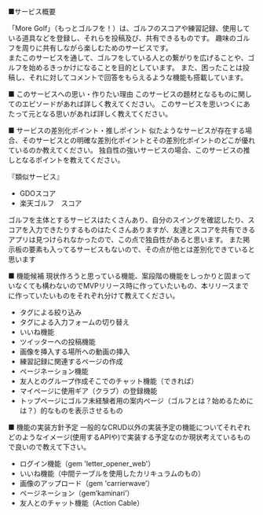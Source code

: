 
■サービス概要

「More Golf」（もっとゴルフを！）は、ゴルフのスコアや練習記録、使用している道具などを登録し、それらを投稿及び、共有できるものです。
趣味のゴルフを周りに共有しながら楽しむためのサービスです。　　　　　　　　　　　　　　　　
またこのサービスを通して、ゴルフをしている人との繋がりを広げることや、ゴルフを始めるきっかけになることを目的としています。
また、困ったことは投稿し、それに対してコメントで回答をもらえるような機能も搭載しています。

■ このサービスへの思い・作りたい理由
このサービスの題材となるものに関してのエピソードがあれば詳しく教えてください。
このサービスを思いつくにあたって元となる思いがあれば詳しく教えてください。　



■ サービスの差別化ポイント・推しポイント
似たようなサービスが存在する場合、そのサービスとの明確な差別化ポイントとその差別化ポイントのどこが優れているのか教えてください。
独自性の強いサービスの場合、このサービスの推しとなるポイントを教えてください。

『類似サービス』

- GDOスコア
- 楽天ゴルフ　スコア

ゴルフを主体とするサービスはたくさんあり、自分のスイングを確認したり、スコアを入力できたりするものはたくさんありますが、友達とスコアを共有できるアプリは見つけられなかったので、この点で独自性があると思います。
また掲示板の要素も入ってるサービスもないので、その点が他とは差別化できていると思います

■ 機能候補
現状作ろうと思っている機能、案段階の機能をしっかりと固まっていなくても構わないのでMVPリリース時に作っていたいもの、本リリースまでに作っていたいものをそれぞれ分けて教えてください。


- タグによる絞り込み
- タグによる入力フォームの切り替え
- いいね機能
- ツイッターへの投稿機能
- 画像を挿入する場所への動画の挿入
- 練習記録に関連するページの作成
- ページネーション機能
- 友人とのグループ作成そこでのチャット機能（できれば）
- マイページに使用ギア（クラブ）の登録機能
- トップページにゴルフ未経験者用の案内ページ（ゴルフとは？始めるためには？）的なものを表示させるもの

■ 機能の実装方針予定
一般的なCRUD以外の実装予定の機能についてそれぞれどのようなイメージ(使用するAPIや)で実装する予定なのか現状考えているもので良いので教えて下さい。

- ログイン機能（gem 'letter_opener_web'）
- いいね機能（中間テーブルを使用したカリキュラムのもの）
- 画像のアップロード（gem 'carrierwave’）
- ページネーション（gem’kaminari’）
- 友人とのチャット機能（Action Cable）
